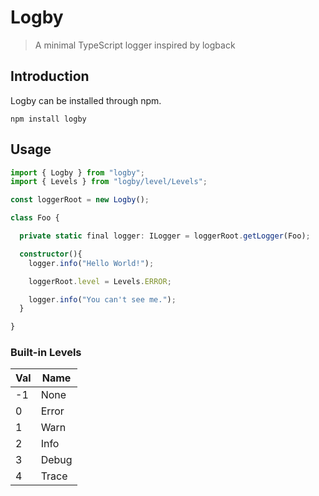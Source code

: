 # Logby

> A minimal TypeScript logger inspired by logback

## Introduction

Logby can be installed through npm.

```shell
npm install logby
```

## Usage

```ts
import { Logby } from "logby";
import { Levels } from "logby/level/Levels";

const loggerRoot = new Logby();

class Foo {

  private static final logger: ILogger = loggerRoot.getLogger(Foo);

  constructor(){
    logger.info("Hello World!");

    loggerRoot.level = Levels.ERROR;

    logger.info("You can't see me.");
  }

}
```

### Built-in Levels

| Val | Name  |
| --- | ----- |
| -1  | None  |
| 0   | Error |
| 1   | Warn  |
| 2   | Info  |
| 3   | Debug |
| 4   | Trace |
